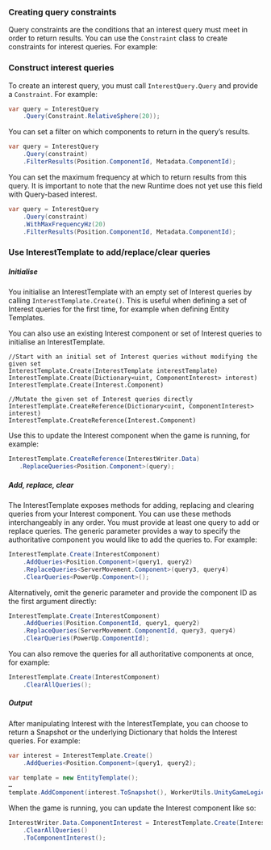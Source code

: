### Creating query constraints
Query constraints are the conditions that an interest query must meet in order to return results. You can use the `Constraint` class to create constraints for interest queries. For example:



### Construct interest queries
To create an interest query, you must call `InterestQuery.Query` and provide a `Constraint`. For example:
```csharp
var query = InterestQuery
    .Query(Constraint.RelativeSphere(20));
```

You can set a filter on which components to return in the query’s results.
```csharp
var query = InterestQuery
    .Query(constraint)
    .FilterResults(Position.ComponentId, Metadata.ComponentId);
```

You can set the maximum frequency at which to return results from this query. It is important to note that the new Runtime does not yet use this field with Query-based interest.

```csharp
var query = InterestQuery
    .Query(constraint)
    .WithMaxFrequencyHz(20)
    .FilterResults(Position.ComponentId, Metadata.ComponentId);
```

### Use InterestTemplate to add/replace/clear queries
##### Initialise
You initialise an InterestTemplate with an empty set of Interest queries by calling `InterestTemplate.Create()`. This is useful when defining a set of Interest queries for the first time, for example when defining Entity Templates.

You can also use an existing Interest component or set of Interest queries to initialise an InterestTemplate.
```charp
//Start with an initial set of Interest queries without modifying the given set
InterestTemplate.Create(InterestTemplate interestTemplate)
InterestTemplate.Create(Dictionary<uint, ComponentInterest> interest)
InterestTemplate.Create(Interest.Component)

//Mutate the given set of Interest queries directly
InterestTemplate.CreateReference(Dictionary<uint, ComponentInterest> interest)
InterestTemplate.CreateReference(Interest.Component)
```
Use this to update the Interest component when the game is running, for example:

```csharp
InterestTemplate.CreateReference(InterestWriter.Data)
   .ReplaceQueries<Position.Component>(query);
```

##### Add, replace, clear
The InterestTemplate exposes methods for adding, replacing and clearing queries from your Interest component. You can use these methods interchangeably in any order. You must provide at least one query to add or replace queries. The generic parameter provides a way to specify the authoritative component you would like to add the queries to. For example:
```csharp
InterestTemplate.Create(InterestComponent)
    .AddQueries<Position.Component>(query1, query2)
    .ReplaceQueries<ServerMovement.Component>(query3, query4)
    .ClearQueries<PowerUp.Component>();
```

Alternatively, omit the generic parameter and provide the component ID as the first argument directly:
```csharp
InterestTemplate.Create(InterestComponent)
    .AddQueries(Position.ComponentId, query1, query2)
    .ReplaceQueries(ServerMovement.ComponentId, query3, query4)
    .ClearQueries(PowerUp.ComponentId);
```

You can also remove the queries for all authoritative components at once, for example:
```csharp
InterestTemplate.Create(InterestComponent)
    .ClearAllQueries();
```

##### Output
After manipulating Interest with the InterestTemplate, you can choose to return a Snapshot or the underlying Dictionary that holds the Interest queries. For example:
```csharp
var interest = InterestTemplate.Create()
    .AddQueries<Position.Component>(query1, query2);

var template = new EntityTemplate();
…
template.AddComponent(interest.ToSnapshot(), WorkerUtils.UnityGameLogic);
```

When the game is running, you can update the Interest component like so:

```csharp
InterestWriter.Data.ComponentInterest = InterestTemplate.Create(InterestWriter.Data)
    .ClearAllQueries()
    .ToComponentInterest();
```
